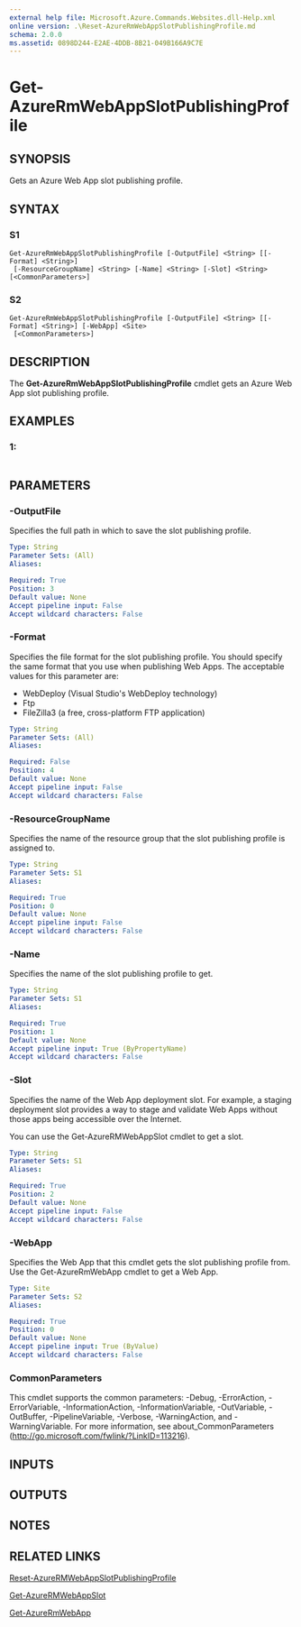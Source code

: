 ```yaml
---
external help file: Microsoft.Azure.Commands.Websites.dll-Help.xml
online version: .\Reset-AzureRmWebAppSlotPublishingProfile.md
schema: 2.0.0
ms.assetid: 0898D244-E2AE-4DDB-8B21-049B166A9C7E
---
```


# Get-AzureRmWebAppSlotPublishingProfile

## SYNOPSIS
Gets an Azure Web App slot publishing profile.

## SYNTAX

### S1
```
Get-AzureRmWebAppSlotPublishingProfile [-OutputFile] <String> [[-Format] <String>]
 [-ResourceGroupName] <String> [-Name] <String> [-Slot] <String> [<CommonParameters>]
```

### S2
```
Get-AzureRmWebAppSlotPublishingProfile [-OutputFile] <String> [[-Format] <String>] [-WebApp] <Site>
 [<CommonParameters>]
```

## DESCRIPTION
The **Get-AzureRmWebAppSlotPublishingProfile** cmdlet gets an Azure Web App slot publishing profile.

## EXAMPLES

### 1:
```

```

## PARAMETERS

### -OutputFile
Specifies the full path in which to save the slot publishing profile.

```yaml
Type: String
Parameter Sets: (All)
Aliases: 

Required: True
Position: 3
Default value: None
Accept pipeline input: False
Accept wildcard characters: False
```

### -Format
Specifies the file format for the slot publishing profile.
You should specify the same format that you use when publishing Web Apps.
The acceptable values for this parameter are:

- WebDeploy (Visual Studio's WebDeploy technology) 
- Ftp
- FileZilla3 (a free, cross-platform FTP application)

```yaml
Type: String
Parameter Sets: (All)
Aliases: 

Required: False
Position: 4
Default value: None
Accept pipeline input: False
Accept wildcard characters: False
```

### -ResourceGroupName
Specifies the name of the resource group that the slot publishing profile is assigned to.

```yaml
Type: String
Parameter Sets: S1
Aliases: 

Required: True
Position: 0
Default value: None
Accept pipeline input: False
Accept wildcard characters: False
```

### -Name
Specifies the name of the slot publishing profile to get.

```yaml
Type: String
Parameter Sets: S1
Aliases: 

Required: True
Position: 1
Default value: None
Accept pipeline input: True (ByPropertyName)
Accept wildcard characters: False
```

### -Slot
Specifies the name of the Web App deployment slot.
For example, a staging deployment slot provides a way to stage and validate Web Apps without those apps being accessible over the Internet.

You can use the Get-AzureRMWebAppSlot cmdlet to get a slot.

```yaml
Type: String
Parameter Sets: S1
Aliases: 

Required: True
Position: 2
Default value: None
Accept pipeline input: False
Accept wildcard characters: False
```

### -WebApp
Specifies the Web App that this cmdlet gets the slot publishing profile from.
Use the Get-AzureRmWebApp cmdlet to get a Web App.

```yaml
Type: Site
Parameter Sets: S2
Aliases: 

Required: True
Position: 0
Default value: None
Accept pipeline input: True (ByValue)
Accept wildcard characters: False
```

### CommonParameters
This cmdlet supports the common parameters: -Debug, -ErrorAction, -ErrorVariable, -InformationAction, -InformationVariable, -OutVariable, -OutBuffer, -PipelineVariable, -Verbose, -WarningAction, and -WarningVariable. For more information, see about_CommonParameters (http://go.microsoft.com/fwlink/?LinkID=113216).

## INPUTS

## OUTPUTS

## NOTES

## RELATED LINKS

[Reset-AzureRMWebAppSlotPublishingProfile](./Reset-AzureRmWebAppSlotPublishingProfile.md)

[Get-AzureRMWebAppSlot](./Get-AzureRMWebAppSlot.md)

[Get-AzureRmWebApp](./Get-AzureRmWebApp.md)


